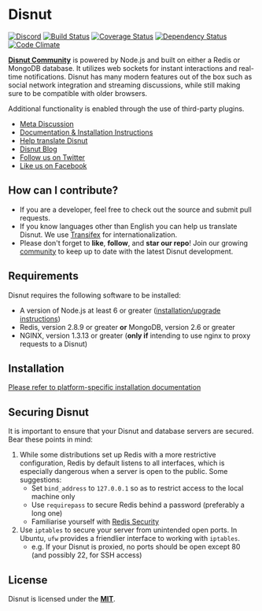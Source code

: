 # Disnut

[![Discord](https://discordapp.com/api/guilds/423876349577658368/embed.png)](https://discord.gg/X6JrGKM)
[![Build Status](https://api.travis-ci.org/Disnut/Disnut.svg?branch=master)](https://travis-ci.org/Disnut/Disnut)
[![Coverage Status](https://coveralls.io/repos/github/Disnut/Disnut/badge.svg?branch=master)](https://coveralls.io/github/Disnut/Disnut?branch=master)
[![Dependency Status](https://david-dm.org/Disnut/Disnut.svg?path=install)](https://david-dm.org/Disnut/Disnut?path=install)
[![Code Climate](https://codeclimate.com/github/Disnut/Disnut/badges/gpa.svg)](https://codeclimate.com/github/Disnut/Disnut)

[**Disnut Community**](https://disnut.ml) is powered by Node.js and built on either a Redis or MongoDB database. It utilizes web sockets for instant interactions and real-time notifications. Disnut has many modern features out of the box such as social network integration and streaming discussions, while still making sure to be compatible with older browsers.

Additional functionality is enabled through the use of third-party plugins.

* [Meta Discussion](https://disnut.ml/category/5/meta)
* [Documentation & Installation Instructions](http://github.com/Disnut/Docs)
* [Help translate Disnut](https://www.transifex.com/projects/p/disnut/)
* [Disnut Blog](https://medium.com/disnut)
* [Follow us on Twitter](http://www.twitter.com/DisnutOfficial/ "Disnut Twitter")
* [Like us on Facebook](http://www.facebook.com/DisnutOfficial/ "Disnut Facebook")

## How can I contribute?

* If you are a developer, feel free to check out the source and submit pull requests.
* If you know languages other than English you can help us translate Disnut. We use [Transifex](https://www.transifex.com/projects/p/disnut/) for internationalization.
* Please don't forget to **like**, **follow**, and **star our repo**! Join our growing [community](http://disnut.ml) to keep up to date with the latest Disnut development.

## Requirements

Disnut requires the following software to be installed:

* A version of Node.js at least 6 or greater ([installation/upgrade instructions](https://github.com/nodesource/distributions))
* Redis, version 2.8.9 or greater **or** MongoDB, version 2.6 or greater
* NGINX, version 1.3.13 or greater (**only if** intending to use nginx to proxy requests to a Disnut)

## Installation

[Please refer to platform-specific installation documentation](https://github.com/Disnut/Docs/blob/master/INSTALLATION.md)

## Securing Disnut

It is important to ensure that your Disnut and database servers are secured. Bear these points in mind:

1. While some distributions set up Redis with a more restrictive configuration, Redis by default listens to all interfaces, which is especially dangerous when a server is open to the public. Some suggestions:
    * Set `bind_address` to `127.0.0.1` so as to restrict access  to the local machine only
    * Use `requirepass` to secure Redis behind a password (preferably a long one)
    * Familiarise yourself with [Redis Security](http://redis.io/topics/security)
2. Use `iptables` to secure your server from unintended open ports. In Ubuntu, `ufw` provides a friendlier interface to working with `iptables`.
    * e.g. If your Disnut is proxied, no ports should be open except 80 (and possibly 22, for SSH access)

## License

Disnut is licensed under the [**MIT**](LICENSE).